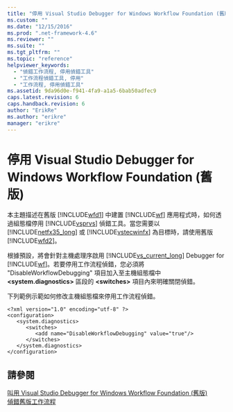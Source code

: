 ```yaml
---
title: "停用 Visual Studio Debugger for Windows Workflow Foundation (舊版) | Microsoft Docs"
ms.custom: ""
ms.date: "12/15/2016"
ms.prod: ".net-framework-4.6"
ms.reviewer: ""
ms.suite: ""
ms.tgt_pltfrm: ""
ms.topic: "reference"
helpviewer_keywords: 
  - "偵錯工作流程, 停用偵錯工具"
  - "工作流程偵錯工具, 停用"
  - "工作流程, 停用偵錯工具"
ms.assetid: 9da96d0e-f941-4fa9-a1a5-6bab50adfec9
caps.latest.revision: 6
caps.handback.revision: 6
author: "ErikRe"
ms.author: "erikre"
manager: "erikre"
---
```

# 停用 Visual Studio Debugger for Windows Workflow Foundation (舊版)
本主題描述在舊版 [!INCLUDE[wfd1](../workflow-designer/includes/wfd1_md.md)] 中建置 [!INCLUDE[wf](../workflow-designer/includes/wf_md.md)] 應用程式時，如何透過組態檔停用 [!INCLUDE[vsprvs](../code-quality/includes/vsprvs_md.md)] 偵錯工具。當您需要以 [!INCLUDE[netfx35_long](../workflow-designer/includes/netfx35_long_md.md)] 或 [!INCLUDE[vstecwinfx](../workflow-designer/includes/vstecwinfx_md.md)] 為目標時，請使用舊版 [!INCLUDE[wfd2](../workflow-designer/includes/wfd2_md.md)]。  
  
 根據預設，將會針對主機處理序啟用 [!INCLUDE[vs_current_long](../misc/includes/vs_current_long_md.md)] Debugger for [!INCLUDE[wf](../workflow-designer/includes/wf_md.md)]。若要停用工作流程偵錯，您必須將 "DisableWorkflowDebugging" 項目加入至主機組態檔中 **\<system.diagnostics\>** 區段的 **\<switches\>** 項目內來明確關閉偵錯。  
  
 下列範例示範如何修改主機組態檔來停用工作流程偵錯。  
  
```  
<?xml version="1.0" encoding="utf-8" ?>  
<configuration>  
   <system.diagnostics>  
      <switches>  
         <add name="DisableWorkflowDebugging" value="true"/>  
      </switches>  
   </system.diagnostics>  
</configuration>  
```  
  
## 請參閱  
 [叫用 Visual Studio Debugger for Windows Workflow Foundation \(舊版\)](../workflow-designer/invoking-the-visual-studio-debugger-for-windows-workflow-foundation-legacy.md)   
 [偵錯舊版工作流程](../workflow-designer/debugging-legacy-workflows.md)